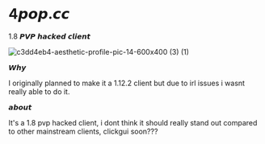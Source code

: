 
# 4𝙥𝙤𝙥.𝙘𝙘
1.8 𝙋𝙑𝙋 𝙝𝙖𝙘𝙠𝙚𝙙 𝙘𝙡𝙞𝙚𝙣𝙩



![c3dd4eb4-aesthetic-profile-pic-14-600x400 (3) (1)](https://user-images.githubusercontent.com/83054442/116732463-69c19580-aa1d-11eb-9ab2-b05081fd18d1.jpg)




𝙒𝙝𝙮

I originally planned to make it a 1.12.2 client but due to irl issues i wasnt really able to do it.

𝙖𝙗𝙤𝙪𝙩

It's a 1.8 pvp hacked client, i dont think it should really stand out compared to other mainstream clients, clickgui soon???

